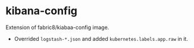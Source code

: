 # kibana-config

Extension of fabric8/kiabaa-config image.

* Overrided `logstash-*.json` and added `kubernetes.labels.app.raw` in it.